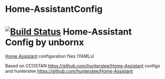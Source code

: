 # Home-AssistantConfig
# [![Build Status](https://travis-ci.org/unbornx/Home-AssistantConfig.svg?branch=master)](https://travis-ci.org/unbornx/Home-AssistantConfig) Home-Assistant Config by unbornx
[Home Assistant](https://home-assistant.io/) configuration files (YAMLs)

Based on CCOSTAN https://github.com/hunterstee/Home-Assistant configs and hunterstee https://github.com/hunterstee/Home-Assistant
